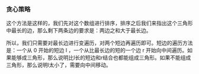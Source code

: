### 贪心策略
这个方法是这样的，我们先对这个数组进行排序，排序之后我们来指出这个三角形中最长的边，那么剩下两条边的要求是：两边之和大于最长边。

所以，我们只需要对最长边进行变遍历，对两个短边再遍历即可。短边的遍历方法是：一个从 0 开始的短边 l ，一个从比最长边的短的一个边 r 开始向中间遍历。如果能够成三角形，那么说明比l长的短边和r结合也都能组成三角形。如果不能组成三角形，那么说明l太小了，需要向中间移动。

